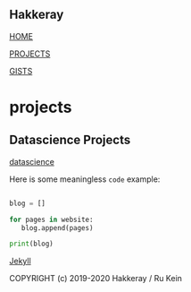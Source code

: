 ## Hakkeray


[HOME](http://hakkeray.com)


[PROJECTS](projects.md)


[GISTS](gists.md)


### 


# projects

## Datascience Projects
[datascience](./projects/datascience.md)






Here is some meaningless `code` example:

```python

blog = []

for pages in website:
   blog.append(pages)

print(blog)   

```



[Jekyll](https://jekyllrb.com/)

COPYRIGHT (c) 2019-2020 Hakkeray / Ru Kein
